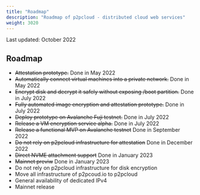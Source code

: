 ```yaml
---
title: "Roadmap"
description: "Roadmap of p2pcloud - distributed cloud web services"
weight: 3020
---
```


Last updated: October 2022

## Roadmap
- ~~Attestation prototype.~~ Done in May 2022
- ~~Automatically connect virtual machines into a private network.~~ Done in May 2022
- ~~Encrypt disk and decrypt it safely without exposing /boot partition.~~ Done in July 2022
- ~~Fully automated image encryption and attestation prototype.~~ Done in July 2022
- ~~Deploy prototype on Avalanche Fuji testnet.~~ Done in July 2022
- ~~Release a VM encryption service alpha.~~ Done in July 2022
- ~~Release a functional MVP on Avalanche testnet~~ Done in September 2022
- ~~Do not rely on p2pcloud infrastructure for attestation~~ Done in December 2022
- ~~Direct NVME attachment support~~ Done in January 2023
- ~~Mainnet previw~~ Done in January 2023
- Do not rely on p2pcloud infrastructure for disk encryption
- Move all infrastructure of p2pcoud.io to p2pcloud
- General availability of dedicated IPv4
- Mainnet release